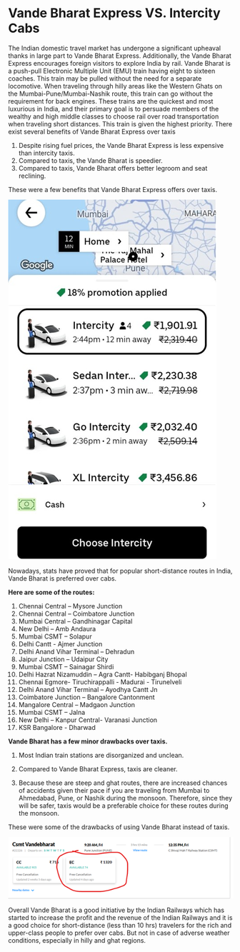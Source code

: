 # Vande Bharat Express VS. Intercity Cabs

The Indian domestic travel market has undergone a significant upheaval thanks in large part to Vande Bharat Express. Additionally, the Vande Bharat Express encourages foreign visitors to explore India by rail.
Vande Bharat is a push-pull Electronic Multiple Unit (EMU) train having eight to sixteen coaches. This train may be pulled without the need for a separate locomotive. When traveling through hilly areas like the Western Ghats on the Mumbai-Pune/Mumbai-Nashik route, this train can go without the requirement for back engines. These trains are the quickest and most luxurious in India, and their primary goal is to persuade members of the wealthy and high middle classes to choose rail over road transportation when traveling short distances. This train is given the highest priority.
There exist several benefits of Vande Bharat Express over taxis

1. Despite rising fuel prices, the Vande Bharat Express is less expensive than intercity taxis.
2. Compared to taxis, the Vande Bharat is speedier.
3. Compared to taxis, Vande Bharat offers better legroom and seat reclining.
 
These were a few benefits that Vande Bharat Express offers over taxis.

![Uber Intercity fare from my residence in Pune to Mumbai's Taj Mahal Palace in Colaba, Mumbai.](./Media/uber-screenshot.jpg)

Nowadays, stats have proved that for popular short-distance routes in India, Vande Bharat is preferred over cabs.

**Here are some of the routes:**

1. Chennai Central – Mysore Junction
2.	Chennai Central – Coimbatore Junction
3.	Mumbai Central – Gandhinagar Capital
4.	New Delhi – Amb Andaura
5.	Mumbai CSMT – Solapur
6.	Delhi Cantt - Ajmer Junction
7.	Delhi Anand Vihar Terminal – Dehradun
8.	Jaipur Junction – Udaipur City
9.	Mumbai CSMT – Sainagar Shirdi
10.	Delhi Hazrat Nizamuddin – Agra Cantt- Habibganj Bhopal
11.	Chennai Egmore- Tiruchirappalli - Madurai - Tirunelveli
12.	Delhi Anand Vihar Terminal – Ayodhya Cantt Jn
13.	Coimbatore Junction – Bangalore Cantonment
14.	Mangalore Central – Madgaon Junction
15.	Mumbai CSMT – Jalna
16.	New Delhi – Kanpur Central- Varanasi Junction
17.	KSR Bangalore - Dharwad 

**Vande Bharat has a few minor drawbacks over taxis.** 
1. Most Indian train stations are disorganized and unclean.
2. Compared to Vande Bharat Express, taxis are cleaner.

3. Because these are steep and ghat routes, there are increased chances of accidents given their pace if you are traveling from Mumbai to Ahmedabad, Pune, or Nashik during the monsoon. Therefore, since they will be safer, taxis would be a preferable choice for these routes during the monsoon.
 
These were some of the drawbacks of using Vande Bharat instead of taxis.

![Uber Intercity fare from my residence in Pune to Mumbai's Taj Mahal Palace in Colaba, Mumbai.](./Media/vande-bharat-fare.png)

Overall Vande Bharat is a good initiative by the Indian Railways which has started to increase the profit and the revenue of the Indian Railways and it is a good choice for short-distance (less than 10 hrs) travelers for the rich and upper-class people to prefer over cabs. But not in case of adverse weather conditions, especially in hilly and ghat regions.




